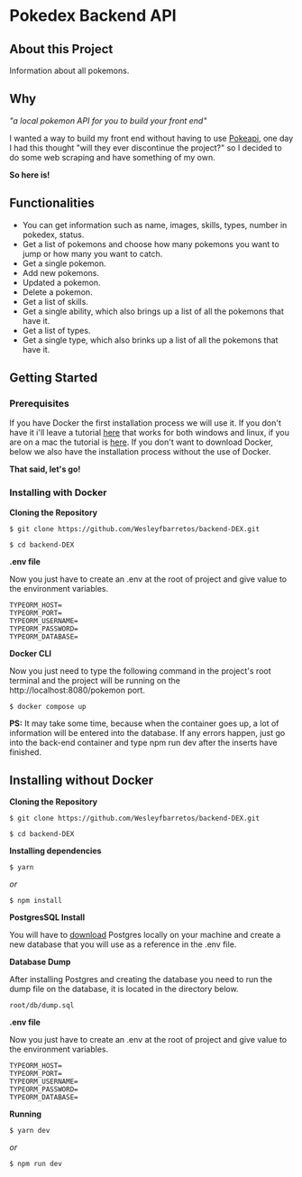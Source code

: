 # Pokedex Backend API

## About this Project

Information about all pokemons.

## Why
_"a local pokemon API for you to build your front end"_

I wanted a way to build my front end without having to use [Pokeapi](https://pokeapi.co), one day I had this thought "will they ever discontinue the project?" so I decided to do some web scraping and have something of my own.

**So here is!**

## Functionalities

- You can get information such as name, images, skills, types, number in pokedex, status.
- Get a list of pokemons and choose how many pokemons you want to jump or how many you want to catch.
- Get a single pokemon.
- Add new pokemons.
- Updated a pokemon.
- Delete a pokemon.
- Get a list of skills.
- Get a single ability, which also brings up a list of all the pokemons that have it.
- Get a list of types.
- Get a single type, which also brinks up a list of all the pokemons that have it.

## Getting Started

### Prerequisites

If you have Docker the first installation process we will use it. If you don't have it i'll leave a tutorial [here](https://github.com/codeedu/wsl2-docker-quickstart) that works for both windows and linux, if you are on a mac the tutorial is [here](https://docs.docker.com/desktop/install/mac-install/). If you don't want to download Docker, below we also have the installation process without the use of Docker.

**That said, let's go!**

### Installing with Docker

**Cloning the Repository**

```
$ git clone https://github.com/Wesleyfbarretos/backend-DEX.git

$ cd backend-DEX
```

**.env file**

Now you just have to create an .env at the root of project and give value to the environment variables.
```
TYPEORM_HOST=
TYPEORM_PORT=
TYPEORM_USERNAME=
TYPEORM_PASSWORD=
TYPEORM_DATABASE=
```

**Docker CLI**

Now you just need to type the following command in the project's root terminal and the project will be running on the http://localhost:8080/pokemon port.

```
$ docker compose up
```

**PS:** It may take some time, because when the container goes up, a lot of information will be entered into the database. If any errors happen, just go into the back-end container and type npm run dev after the inserts have finished.

## Installing without Docker

**Cloning the Repository**

```
$ git clone https://github.com/Wesleyfbarretos/backend-DEX.git

$ cd backend-DEX
```

**Installing dependencies**

```
$ yarn
```

_or_

```
$ npm install
```

**PostgresSQL Install**

You will have to [download](https://www.postgresql.org/download/) Postgres locally on your machine and create a new database that you will use as a reference in the .env file.

**Database Dump**

After installing Postgres and creating the database you need to run the dump file on the database, it is located in the directory below.

```
root/db/dump.sql
```

**.env file**

Now you just have to create an .env at the root of project and give value to the environment variables.
```
TYPEORM_HOST=
TYPEORM_PORT=
TYPEORM_USERNAME=
TYPEORM_PASSWORD=
TYPEORM_DATABASE=
```

**Running**

```
$ yarn dev
```

_or_

```
$ npm run dev
```

